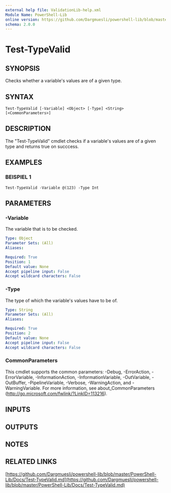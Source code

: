 ```yaml
---
external help file: ValidationLib-help.xml
Module Name: PowerShell-Lib
online version: https://github.com/Dargmuesli/powershell-lib/blob/master/PowerShell-Lib/Docs/Test-TypeValid.md
schema: 2.0.0
---
```


# Test-TypeValid

## SYNOPSIS
Checks whether a variable's values are of a given type.

## SYNTAX

```
Test-TypeValid [-Variable] <Object> [-Type] <String> [<CommonParameters>]
```

## DESCRIPTION
The "Test-TypeValid" cmdlet checks if a variable's values are of a given type and returns true on succcess.

## EXAMPLES

### BEISPIEL 1
```
Test-TypeValid -Variable @(123) -Type Int
```

## PARAMETERS

### -Variable
The variable that is to be checked.

```yaml
Type: Object
Parameter Sets: (All)
Aliases:

Required: True
Position: 1
Default value: None
Accept pipeline input: False
Accept wildcard characters: False
```

### -Type
The type of which the variable's values have to be of.

```yaml
Type: String
Parameter Sets: (All)
Aliases:

Required: True
Position: 2
Default value: None
Accept pipeline input: False
Accept wildcard characters: False
```

### CommonParameters
This cmdlet supports the common parameters: -Debug, -ErrorAction, -ErrorVariable, -InformationAction, -InformationVariable, -OutVariable, -OutBuffer, -PipelineVariable, -Verbose, -WarningAction, and -WarningVariable.
For more information, see about_CommonParameters (http://go.microsoft.com/fwlink/?LinkID=113216).

## INPUTS

## OUTPUTS

## NOTES

## RELATED LINKS

[https://github.com/Dargmuesli/powershell-lib/blob/master/PowerShell-Lib/Docs/Test-TypeValid.md](https://github.com/Dargmuesli/powershell-lib/blob/master/PowerShell-Lib/Docs/Test-TypeValid.md)

